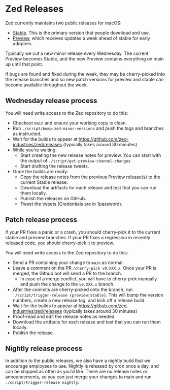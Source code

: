 # Zed Releases

Zed currently maintains two public releases for macOS:

- [Stable](https://zed.dev/download). This is the primary version that people download and use.
- [Preview](https://zed.dev/releases/preview), which receives updates a week ahead of stable for early adopters.

Typically we cut a new minor release every Wednesday. The current Preview becomes Stable, and the new Preview contains everything on main up until that point.

If bugs are found and fixed during the week, they may be cherry-picked into the release branches and so new patch versions for preview and stable can become available throughout the week.

## Wednesday release process

You will need write access to the Zed repository to do this:

- Checkout `main` and ensure your working copy is clean.
- Run `./script/bump-zed-minor-versions` and push the tags
  and branches as instructed.
- Wait for the builds to appear at https://github.com/zed-industries/zed/releases (typically takes around 30 minutes)
- While you're waiting:
  - Start creating the new release notes for preview. You can start with the output of `./script/get-preview-channel-changes`.
  - Start drafting the release tweets.
- Once the builds are ready:
  - Copy the release notes from the previous Preview release(s) to the current Stable release.
  - Download the artifacts for each release and test that you can run them locally.
  - Publish the releases on GitHub.
  - Tweet the tweets (Credentials are in 1password).

## Patch release process

If your PR fixes a panic or a crash, you should cherry-pick it to the current stable and preview branches. If your PR fixes a regression in recently released code, you should cherry-pick it to preview.

You will need write access to the Zed repository to do this:

- Send a PR containing your change to `main` as normal.
- Leave a comment on the PR `/cherry-pick v0.XXX.x`. Once your PR is merged, the Github bot will send a PR to the branch.
  - In case of a merge conflict, you will have to cherry-pick manually and push the change to the `v0.XXX.x` branch.
- After the commits are cherry-picked onto the branch, run `./script/trigger-release {preview|stable}`. This will bump the version numbers, create a new release tag, and kick off a release build.
- Wait for the builds to appear at https://github.com/zed-industries/zed/releases (typically takes around 30 minutes)
- Proof-read and edit the release notes as needed.
- Download the artifacts for each release and test that you can run them locally.
- Publish the release.

## Nightly release process

In addition to the public releases, we also have a nightly build that we encourage employees to use.
Nightly is released by cron once a day, and can be shipped as often as you'd like. There are no release notes or announcements, so you can just merge your changes to main and run `./script/trigger-release nightly`.
